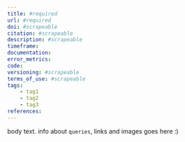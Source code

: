 ```yaml
---
title: #required
url: #required
doi: #scrapeable
citation: #scrapeable
description: #scrapeable
timeframe:
documentation:
error_metrics:
code:
versioning: #scrapeable
terms_of_use: #scrapeable
tags:
	- tag1
	- tag2
	- tag3
references:
---
```



body text. info about `queries`, links and images goes here :)